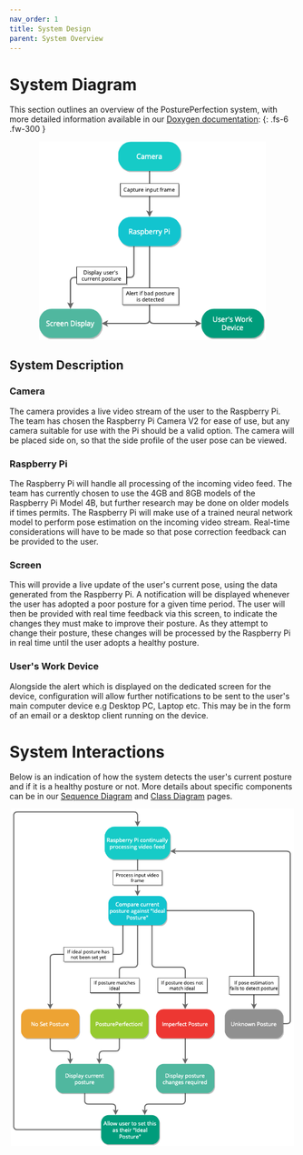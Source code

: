 ```yaml
---
nav_order: 1
title: System Design
parent: System Overview
---
```


# System Diagram

This section outlines an overview of the PosturePerfection system, with more detailed information available in our [Doxygen documentation](../html/index.html):
{: .fs-6 .fw-300 }

<div align = "center">
<img src="../images/system-diagram.png" alt="Image of System Diagram" width="400">
</div>

## System Description

### Camera

The camera provides a live video stream of the user to the Raspberry Pi. The team has chosen the Raspberry Pi Camera V2 for ease of use, but any camera suitable for use with the Pi should be a valid option. The camera will be placed side on, so that the side profile of the user pose can be viewed.

### Raspberry Pi

The Raspberry Pi will handle all processing of the incoming video feed. The team has currently chosen to use the 4GB and 8GB models of the Raspberry Pi Model 4B, but further research may be done on older models if times permits. The Raspberry Pi will make use of a trained neural network model to perform pose estimation on the incoming video stream. Real-time considerations will have to be made so that pose correction feedback can be provided to the user.

### Screen

This will provide a live update of the user's current pose, using the data generated from the Raspberry Pi. A notification will be displayed whenever the user has adopted a poor posture for a given time period. The user will then be provided with real time feedback via this screen, to indicate the changes they must make to improve their posture. As they attempt to change their posture, these changes will be processed by the Raspberry Pi in real time until the user adopts a healthy posture.

### User's Work Device

Alongside the alert which is displayed on the dedicated screen for the device, configuration will allow further notifications to be sent to the user's main computer device e.g Desktop PC, Laptop etc. This may be in the form of an email or a desktop client running on the device.

# System Interactions

Below is an indication of how the system detects the user's current posture and if it is a healthy posture or not. More details about specific components can be in our [Sequence Diagram](./sequence-diagram.html) and [Class Diagram](./class-diagram.html) pages.

<div align = "center">
<img src="../images/software-flow.png" alt="Image of System Flow Diagram" width="500">
</div>
